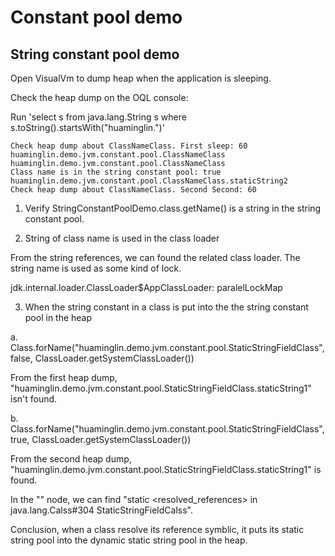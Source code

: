 # Constant pool demo

## String constant pool demo

Open VisualVm to dump heap when the application is sleeping.

Check the heap dump on the OQL console:

Run 'select s from java.lang.String s where s.toString().startsWith("huaminglin.")'

```
Check heap dump about ClassNameClass. First sleep: 60
huaminglin.demo.jvm.constant.pool.ClassNameClass
huaminglin.demo.jvm.constant.pool.ClassNameClass
Class name is in the string constant pool: true
huaminglin.demo.jvm.constant.pool.ClassNameClass.staticString2
Check heap dump about ClassNameClass. Second Second: 60
```

1. Verify StringConstantPoolDemo.class.getName() is a string in the string constant pool.

2. String of class name is used in the class loader

From the string references, we can found the related class loader. The string name is used as some kind of lock.

jdk.internal.loader.ClassLoader$AppClassLoader: paralelLockMap


3. When the string constant in a class is put into the the string constant pool in the heap

a. Class.forName("huaminglin.demo.jvm.constant.pool.StaticStringFieldClass", false, ClassLoader.getSystemClassLoader())

From the first heap dump, "huaminglin.demo.jvm.constant.pool.StaticStringFieldClass.staticString1" isn't found.

b. Class.forName("huaminglin.demo.jvm.constant.pool.StaticStringFieldClass", true, ClassLoader.getSystemClassLoader())

From the second heap dump, "huaminglin.demo.jvm.constant.pool.StaticStringFieldClass.staticString1" is found.

In the "<references>" node, we can find "static <resolved_references> in java.lang.Calss#304 StaticStringFieldCalss".

Conclusion, when a class resolve its reference symblic, it puts its static string pool into the dynamic static string pool in the heap.
